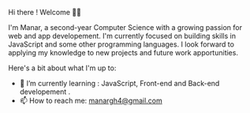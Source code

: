   Hi there ! Welcome 👋🏼

  I'm Manar, a second-year Computer Science with a growing passion for web and app developement. I'm currently focused on building skills in JavaScript and some other programming languages.
  I look forward to applying my knowledge to new projects and future work apportunities.

Here's a bit about what I'm up to:

- 🌱 I’m currently learning : JavaScript, Front-end and Back-end developement .
- 📫 How to reach me: manargh4@gmail.com

  





